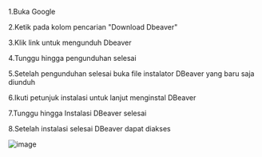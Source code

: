 1.Buka Google

2.Ketik pada kolom pencarian "Download Dbeaver"

3.Klik link untuk mengunduh Dbeaver

4.Tunggu hingga pengunduhan selesai

5.Setelah pengunduhan selesai buka file instalator DBeaver yang baru saja diunduh

6.Ikuti petunjuk instalasi untuk lanjut menginstal DBeaver

7.Tunggu hingga Instalasi DBeaver selesai

8.Setelah instalasi selesai DBeaver dapat diakses

![image](https://github.com/Rinjow/Pertemuan-1-Basis-Data/assets/148309927/139eb2ba-d6c3-4ba6-ad50-acae31a10a18)
